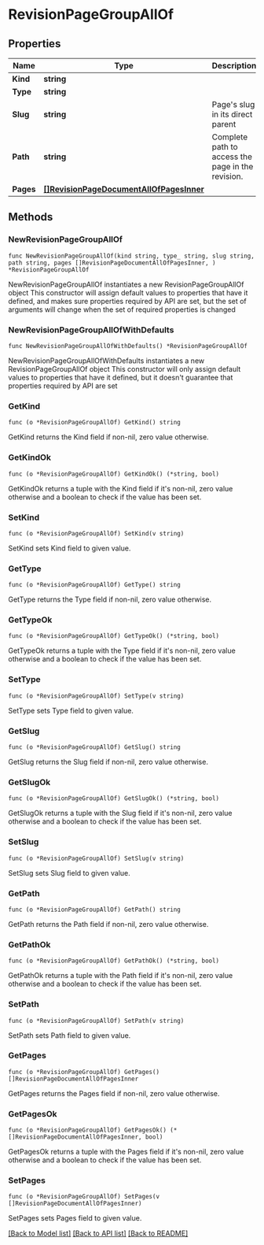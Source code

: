 # RevisionPageGroupAllOf

## Properties

Name | Type | Description | Notes
------------ | ------------- | ------------- | -------------
**Kind** | **string** |  | 
**Type** | **string** |  | 
**Slug** | **string** | Page&#39;s slug in its direct parent | 
**Path** | **string** | Complete path to access the page in the revision. | 
**Pages** | [**[]RevisionPageDocumentAllOfPagesInner**](RevisionPageDocumentAllOfPagesInner.md) |  | 

## Methods

### NewRevisionPageGroupAllOf

`func NewRevisionPageGroupAllOf(kind string, type_ string, slug string, path string, pages []RevisionPageDocumentAllOfPagesInner, ) *RevisionPageGroupAllOf`

NewRevisionPageGroupAllOf instantiates a new RevisionPageGroupAllOf object
This constructor will assign default values to properties that have it defined,
and makes sure properties required by API are set, but the set of arguments
will change when the set of required properties is changed

### NewRevisionPageGroupAllOfWithDefaults

`func NewRevisionPageGroupAllOfWithDefaults() *RevisionPageGroupAllOf`

NewRevisionPageGroupAllOfWithDefaults instantiates a new RevisionPageGroupAllOf object
This constructor will only assign default values to properties that have it defined,
but it doesn't guarantee that properties required by API are set

### GetKind

`func (o *RevisionPageGroupAllOf) GetKind() string`

GetKind returns the Kind field if non-nil, zero value otherwise.

### GetKindOk

`func (o *RevisionPageGroupAllOf) GetKindOk() (*string, bool)`

GetKindOk returns a tuple with the Kind field if it's non-nil, zero value otherwise
and a boolean to check if the value has been set.

### SetKind

`func (o *RevisionPageGroupAllOf) SetKind(v string)`

SetKind sets Kind field to given value.


### GetType

`func (o *RevisionPageGroupAllOf) GetType() string`

GetType returns the Type field if non-nil, zero value otherwise.

### GetTypeOk

`func (o *RevisionPageGroupAllOf) GetTypeOk() (*string, bool)`

GetTypeOk returns a tuple with the Type field if it's non-nil, zero value otherwise
and a boolean to check if the value has been set.

### SetType

`func (o *RevisionPageGroupAllOf) SetType(v string)`

SetType sets Type field to given value.


### GetSlug

`func (o *RevisionPageGroupAllOf) GetSlug() string`

GetSlug returns the Slug field if non-nil, zero value otherwise.

### GetSlugOk

`func (o *RevisionPageGroupAllOf) GetSlugOk() (*string, bool)`

GetSlugOk returns a tuple with the Slug field if it's non-nil, zero value otherwise
and a boolean to check if the value has been set.

### SetSlug

`func (o *RevisionPageGroupAllOf) SetSlug(v string)`

SetSlug sets Slug field to given value.


### GetPath

`func (o *RevisionPageGroupAllOf) GetPath() string`

GetPath returns the Path field if non-nil, zero value otherwise.

### GetPathOk

`func (o *RevisionPageGroupAllOf) GetPathOk() (*string, bool)`

GetPathOk returns a tuple with the Path field if it's non-nil, zero value otherwise
and a boolean to check if the value has been set.

### SetPath

`func (o *RevisionPageGroupAllOf) SetPath(v string)`

SetPath sets Path field to given value.


### GetPages

`func (o *RevisionPageGroupAllOf) GetPages() []RevisionPageDocumentAllOfPagesInner`

GetPages returns the Pages field if non-nil, zero value otherwise.

### GetPagesOk

`func (o *RevisionPageGroupAllOf) GetPagesOk() (*[]RevisionPageDocumentAllOfPagesInner, bool)`

GetPagesOk returns a tuple with the Pages field if it's non-nil, zero value otherwise
and a boolean to check if the value has been set.

### SetPages

`func (o *RevisionPageGroupAllOf) SetPages(v []RevisionPageDocumentAllOfPagesInner)`

SetPages sets Pages field to given value.



[[Back to Model list]](../README.md#documentation-for-models) [[Back to API list]](../README.md#documentation-for-api-endpoints) [[Back to README]](../README.md)


